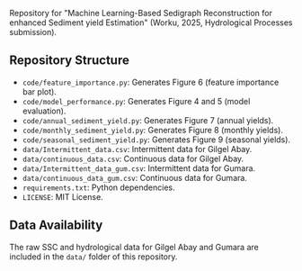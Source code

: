  Repository for "Machine Learning-Based Sedigraph Reconstruction for enhanced Sediment yield Estimation" (Worku, 2025, Hydrological Processes submission).

 ## Repository Structure
 - `code/feature_importance.py`: Generates Figure 6 (feature importance bar plot).
 - `code/model_performance.py`: Generates Figure 4 and 5 (model evaluation).
 - `code/annual_sediment_yield.py`: Generates Figure 7 (annual yields).
 - `code/monthly_sediment_yield.py`: Generates Figure 8 (monthly yields).
 - `code/seasonal_sediment_yield.py`: Generates Figure 9 (seasonal yields).
 - `data/Intermittent_data.csv`: Intermittent data for Gilgel Abay.
 - `data/continuous_data.csv`: Continuous data for Gilgel Abay.
 - `data/Intermittent_data_gum.csv`: Intermittent data for Gumara.
 - `data/continuous_data_gum.csv`: Continuous data for Gumara.
 - `requirements.txt`: Python dependencies.
 - `LICENSE`: MIT License.

 ## Data Availability
 The raw SSC and hydrological data for Gilgel Abay and Gumara are included in the `data/` folder of this repository.
